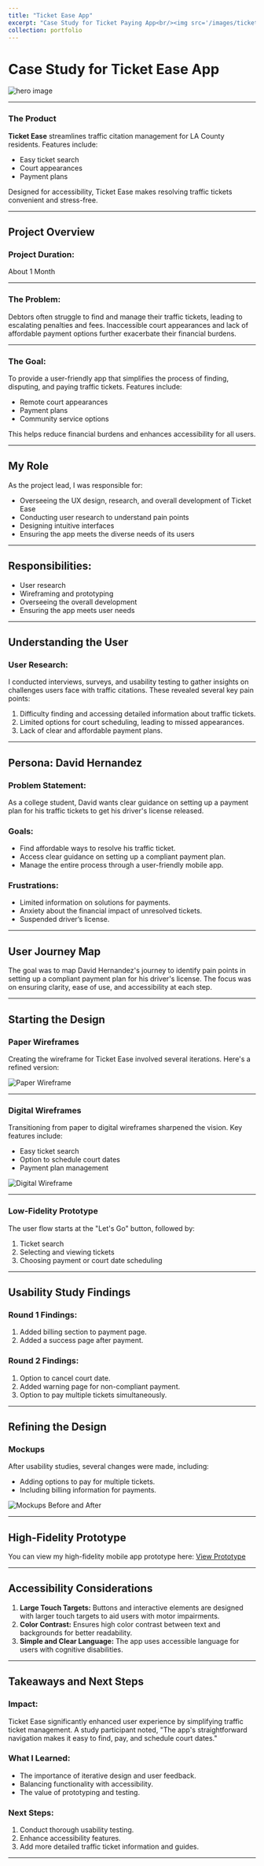 ```yaml
---
title: "Ticket Ease App"
excerpt: "Case Study for Ticket Paying App<br/><img src='/images/ticketeasecover.png'>"
collection: portfolio
---
```


# Case Study for Ticket Ease App
![hero image](ticketeasecover.png)

---

### **The Product**

**Ticket Ease** streamlines traffic citation management for LA County residents. Features include:

- Easy ticket search
- Court appearances
- Payment plans

Designed for accessibility, Ticket Ease makes resolving traffic tickets convenient and stress-free.

---

## Project Overview

### **Project Duration:**
About 1 Month

---

### **The Problem:**
Debtors often struggle to find and manage their traffic tickets, leading to escalating penalties and fees. Inaccessible court appearances and lack of affordable payment options further exacerbate their financial burdens.

---

### **The Goal:**
To provide a user-friendly app that simplifies the process of finding, disputing, and paying traffic tickets. Features include:

- Remote court appearances
- Payment plans
- Community service options

This helps reduce financial burdens and enhances accessibility for all users.

---

## My Role

As the project lead, I was responsible for:

- Overseeing the UX design, research, and overall development of Ticket Ease
- Conducting user research to understand pain points
- Designing intuitive interfaces
- Ensuring the app meets the diverse needs of its users

---

## Responsibilities:

- User research
- Wireframing and prototyping
- Overseeing the overall development
- Ensuring the app meets user needs

---

## Understanding the User

### **User Research:**
I conducted interviews, surveys, and usability testing to gather insights on challenges users face with traffic citations. These revealed several key pain points:

1. Difficulty finding and accessing detailed information about traffic tickets.
2. Limited options for court scheduling, leading to missed appearances.
3. Lack of clear and affordable payment plans.

---

## Persona: David Hernandez

### **Problem Statement:**
As a college student, David wants clear guidance on setting up a payment plan for his traffic tickets to get his driver's license released.

### **Goals:**
- Find affordable ways to resolve his traffic ticket.
- Access clear guidance on setting up a compliant payment plan.
- Manage the entire process through a user-friendly mobile app.

### **Frustrations:**
- Limited information on solutions for payments.
- Anxiety about the financial impact of unresolved tickets.
- Suspended driver’s license.

---

## User Journey Map

The goal was to map David Hernandez's journey to identify pain points in setting up a compliant payment plan for his driver's license. The focus was on ensuring clarity, ease of use, and accessibility at each step.

---

## Starting the Design

### **Paper Wireframes**

Creating the wireframe for Ticket Ease involved several iterations. Here's a refined version:

![Paper Wireframe](link-to-image.png)

---

### **Digital Wireframes**

Transitioning from paper to digital wireframes sharpened the vision. Key features include:

- Easy ticket search
- Option to schedule court dates
- Payment plan management

![Digital Wireframe](link-to-image.png)

---

### **Low-Fidelity Prototype**

The user flow starts at the "Let's Go" button, followed by:

1. Ticket search
2. Selecting and viewing tickets
3. Choosing payment or court date scheduling

---

## Usability Study Findings

### Round 1 Findings:
1. Added billing section to payment page.
2. Added a success page after payment.

### Round 2 Findings:
1. Option to cancel court date.
2. Added warning page for non-compliant payment.
3. Option to pay multiple tickets simultaneously.

---

## Refining the Design

### **Mockups**

After usability studies, several changes were made, including:

- Adding options to pay for multiple tickets.
- Including billing information for payments.

![Mockups Before and After](link-to-image.png)

---

## High-Fidelity Prototype

You can view my high-fidelity mobile app prototype here:
[View Prototype](https://www.figma.com/proto/0V8SdGkJP7hdwHhMcZfKcA/Ticket-App)

---

## Accessibility Considerations

1. **Large Touch Targets:** Buttons and interactive elements are designed with larger touch targets to aid users with motor impairments.
2. **Color Contrast:** Ensures high color contrast between text and backgrounds for better readability.
3. **Simple and Clear Language:** The app uses accessible language for users with cognitive disabilities.

---

## Takeaways and Next Steps

### **Impact:**
Ticket Ease significantly enhanced user experience by simplifying traffic ticket management. A study participant noted, "The app's straightforward navigation makes it easy to find, pay, and schedule court dates."

### **What I Learned:**
- The importance of iterative design and user feedback.
- Balancing functionality with accessibility.
- The value of prototyping and testing.

### **Next Steps:**
1. Conduct thorough usability testing.
2. Enhance accessibility features.
3. Add more detailed traffic ticket information and guides.

---

